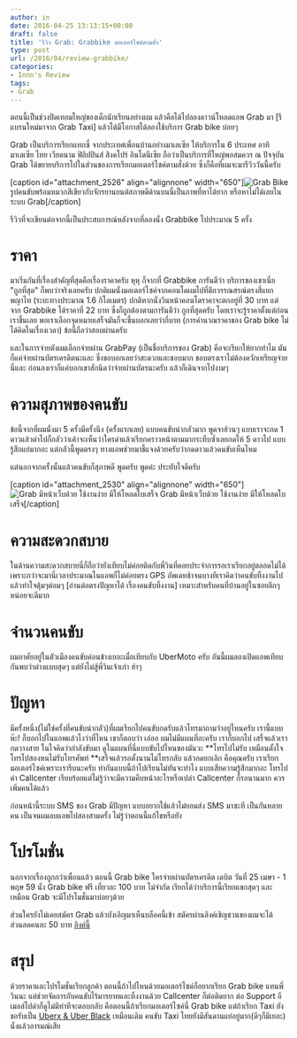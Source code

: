 ```yaml
---
author: in
date: 2016-04-25 13:13:15+00:00
draft: false
title: 'รีวิว Grab: Grabbike มอเตอร์ไซค์ตามสั่ง'
type: post
url: /2016/04/review-grabbike/
categories:
- Innn's Review
tags:
- Grab
---
```


ตอนนี้เป็นช่วงปิดเทอมใหญ่ของเด็กนักเรียนอย่างผม แล้วคือได้ไปลองดาวน์โหลดแอพ Grab มา [รีแบรนใหม่มาจาก Grab Taxi] แล้วได้มีโอกาสได้ลองใช้บริการ Grab bike บ่อยๆ

Grab เป็นบริการเรียกแทกซี่ จากประเทศเพื่อนบ้านอย่างมาเลเซีย ให้บริการใน 6 ประเทศ อาทิมาเลเซีย ไทย เวียดนาม ฟิลิปปินส์ สิงคโปร์ อินโดนีเซีย ถือว่าเป็นบริการที่ใหญ่พอสมควร ณ ปัจจุบัน Grab ได้ขยายบริการไปในส่วนของการเรียกมอเตอร์ไซค์ตามสั่งด้วย ซึ่งก็คือที่ผมจะมารีวิววันนี้ครับ

<!-- more -->

[caption id="attachment_2526" align="alignnone" width="650"]![Grab Bike](https://www.cyruszh.com/wp-content/uploads/2016/04/Hj1bFga-1024x576.jpg)
รูปคนขับพร้อมหมวกสีเขียวกับจักรยานยนต์สภาพดีด้านบนนี่เป็นภาพที่หาได้ยาก หรือหาไม่ได้เลยในระบบ Grab[/caption]

รีวิวที่จะเขียนต่อจากนี้เป็นประสบการณ์หลังจากที่ลองนั่ง Grabbike ไปประมาณ 5 ครั้ง


# ราคา


มาเริ่มกันที่เรื่องสำคัญที่สุดคือเรื่องราคาครับ หุหุ ก็จากที่ Grabbike การันตีว่า บริการของเขาเนี่ย "ถูกที่สุด" ก็พบว่าจริงเลยครับ ปกติผมนั่งมอเตอร์ไซค์จากคอนโดผมไปที่ตึกวรรณสรณ์ตรงสี่แยกพญาไท (ระยะทางประมาณ 1.6 กิโลเมตร) ปกติหากนั่งวินหน้าคอนโดราคาจะตกอยู่ที่ 30 บาท แต่จาก Grabbike ได้ราคาที่ 22 บาท ซึ่งก็ถูกต้องตามการันตีว่า ถูกที่สุดครับ โดยเราจะรู้ราคาตั้งแต่ก่อนเราขึ้นเลย พอเราเลือกจุดหมายเสร็จมันก็จะขึ้นบอกเลยว่ากี่บาท (การคำนวณราคาของ Grab bike ไม่ได้คิดในเรื่องเวลา) ข้อนี้ถือว่าสอบผ่านครับ

และในการจ่ายตังผมเลือกจ่ายผ่าน GrabPay (เป็นชื่อบริการของ Grab) คือจะเรียกให้ยากทำไม มันก็แค่จ่ายผ่านบัตรเครดิตนะและ ซึ่งขอบอกเลยว่าสะดวกและชอบมาก ชอบตรงเราไม่ต้องควักเหรียญจ่ายนี่และ ก่อนลงเราก็แค่บอกเขาสักนิดว่าจ่ายผ่านบัตรนะครับ แล้วก็เดินจากไปงามๆ


# ความสุภาพของคนขับ


ข้อนี้จากที่ผมนั่งมา 5 ครั้งมีครั้งนึง (ครั้งแรกเลย) แบบคนขับน่ากลัวมาก พูดจาฮ้วนๆ แบบเราจะกด 1 ดาวแล้วด่าไปก็กลัวว่าเค้าจะเห็นว่าใครด่าแล้วเรียกคราวหน้าตามมากระทืบซ้ำเลยกดให้ 5 ดาวไป แบบรู้สึกแย่มากอะ แต่กลัวนี้พูดตรงๆ ทางแอพช่วยมาชี้แจงด้วยครับว่ากดดาวแล้วคนขับเห็นไหม

แต่นอกจากครั้งนั้นแล้วคนขับก็สุภาพดี พูดครับ พูดค่ะ ประทับใจดีครับ

[caption id="attachment_2530" align="alignnone" width="650"]![Grab มีหน้าเว็บด้วย ใช้งานง่าย มีให้โหลดใบเสร็จ](https://www.cyruszh.com/wp-content/uploads/2016/04/grabbikesc-1024x514.png)
Grab มีหน้าเว็บด้วย ใช้งานง่าย มีให้โหลดใบเสร็จ[/caption]


# ความสะดวกสบาย


ในด้านความสะดวกสบายนี่ก็ถือว่ายังเทียบไม่ค่อยติดกับพี่วินที่คอยประจำการรอเราเรียกอยู่ตลอดไม่ได้ เพราะกว่าจะมานี่เวลาประมาณในแอพก็ไม่ค่อยตรง GPS อัพเดทช้าจนบางทีเราคิดว่าคนขับทิ้งงานไปแล้วทำใจตุ้มๆต่อมๆ [อ่านต่อตรงปัญหาได้ เรื่องคนขับทิ้งงาน] เหมาะสำหรับคนที่บ้านอยู่ในซอยลึกๆหน่อยจะดีมาก


# จำนวนคนขับ


ผมอาศัยอยู่ในตัวเมืองคนขับค่อนข้างเยอะเมื่อเทียบกับ UberMoto ครับ อันนี้ผมลองเปิดแอพเทียบกันพบว่าต่างแบบสุดๆ แต่ยังไม่สู้พี่วินเจ้าเก่า ฮ่าๆ


# ปัญหา


มีครั้งหนึ่ง(ไม่ใช่ครั้งที่คนขับน่ากลัว)ที่ผมเรียกไปคนขับกดรับแล้วโทรมาถามว่าอยู่ไหนครับ เรานี้แบบ ห๊ะ! ก็บอกไปในแอพแล้วไงว่าที่ไหน เขาก็ตอบว่า เอ่ออ ผมไม่มีแผนที่อะครับ เราก็บอกไป เสร็จแล้วเรากดวางสาย ในใจคิดว่ากำลังขับมา ดูในแผนที่นี่แบบขับไปไหนของมันวะ **โทรไปไม่รับ เหมือนตั้งใจ โทรไปสองหนไม่รับโทรศัพท์ **เสร็จแล้วรอตั้งนานไม่โทรกลับ แล้วกดยกเลิก คือคุณครับ เราเรียกมอเตอร์ไซค์เพราะเรารีบนะครับ ทำกันแบบนี้ถ้าไปเรียนไม่ทันจะทำไง แบบเสียความรู้สึกมากอะ โทรไปด่า Callcenter เรียบร้อยแต่ไม่รู้ว่าจะมีความคืบหน้าอะไรหรือเปล่า Callcenter ก็รอนานมาก ควรเพิ่มคนได้แล้ว

ก่อนหน้านี้ระบบ SMS ของ Grab มีปัญหา แบบอยากใช้แล้วไม่ยอมส่ง SMS มาซะที เป็นกันหลายคน เป็นจนผมลบแอพไปสองสามครั้ง ไม่รู้ว่าตอนนี้แก้ไขหรือยัง


# โปรโมชั่น


นอกจากเรื่องถูกกว่าเพื่อนแล้ว ตอนนี้ Grab bike ใครจ่ายผ่านบัตรเครดิต เดบิต วันที่ 25 เมษา - 1 พฤษ 59 นั่ง Grab bike ฟรี เที่ยวละ 100 บาท ไม่จำกัด เรียกได้ว่าบริการนี้เรียกแขกสุดๆ และเหมือน Grab จะมีโปรโมชั่นมาบ่อยๆด้วย

ส่วนใครยังไม่เคยสมัคร Grab แล้วบังเอิญมาเห็นบล็อคนี้เข้า สมัครผ่านลิงค์เชิญชวนของผมจะได้ส่วนลดคนละ 50 บาท [ลิงค์นี้](https://invite.grab.co/8E5910)


# สรุป


ด้วยราคาและโปรโมชั่นเรียกลูกค้า ตอนนี้ถ้าไปไหนด้วยมอเตอร์ไซค์ก็อยากเรียก Grab bike แทนพี่วินนะ แต่ช่วยจัดการกับคนขับไร้มารยาทและทิ้งงานด้วย Callcenter ก็ต่อติดยาก ต่อ Support อีเมลล์ไปด่าก็ดูไม่มีท่าทีจะตอบกลับ คือตอนนี้ถ้าเรียกมอเตอร์ไซค์นี่ Grab bike แต่ถ้าเรียก Taxi ยังขอรับเป็น [Uberx & Uber Black](https://www.cyruszh.com/2014/05/uber-luxury-taxi-with-private-driver/) เหมือนเดิม คนขับ Taxi ไทยยังมีสันดานแย่อยู่มาก(ดีๆก็มีเยอะ) นั่งแล้วอารมณ์เสีย
